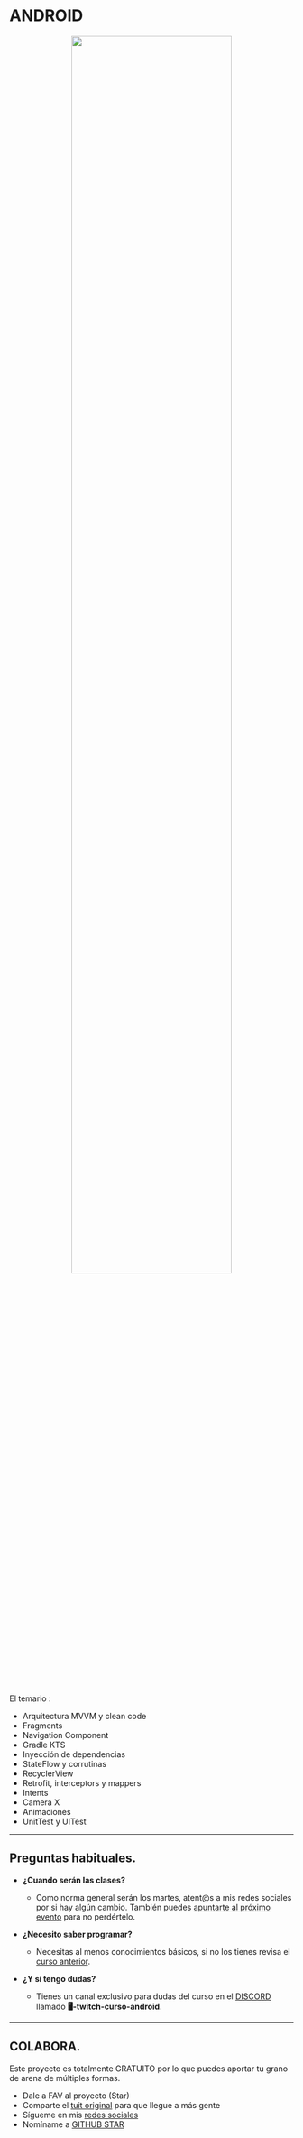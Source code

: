 # ANDROID 

<p align="center">
<a href="https://youtu.be/UaR7GSNACsM"><img src="https://i.imgur.com/V48W0sU.jpg" style="height: 75%; width:75%;"/></center></a></p>


El temario :
<br />
- Arquitectura MVVM y clean code
- Fragments
- Navigation Component
- Gradle KTS
- Inyección de dependencias
- StateFlow y corrutinas
- RecyclerView
- Retrofit, interceptors y mappers
- Intents
- Camera X
- Animaciones
- UnitTest y UITest

---

## Preguntas habituales.
* **¿Cuando serán las clases?**
    * Como norma general serán los martes, atent@s a mis redes sociales por si hay algún cambio. También puedes [apuntarte al próximo evento](https://discord.gg/Ban6Rf37?event=1087734921495318658) para no perdértelo.

* **¿Necesito saber programar?**
    * Necesitas al menos conocimientos básicos, si no los tienes revisa el [curso anterior](https://github.com/ArisGuimera/Android-Expert).

* **¿Y si tengo dudas?**
    * Tienes un canal exclusivo para dudas del curso en el [DISCORD](https://discord.com/invite/SVBExkcGyV?fbclid=IwAR02ojS9ErZfGhl3DQjEZHoX92LX8WWj98JYLVAn7OgMXVrrtf86kfYtvhE) llamado **🖥-twitch-curso-android**.

---

## COLABORA.

Este proyecto es totalmente GRATUITO por lo que puedes aportar tu grano de arena de múltiples formas.

- Dale a FAV al proyecto (Star)
- Comparte el [tuit original](https://twitter.com/AristiDevs/status/1698613220657770915) para que llegue a más gente
- Sígueme en mis [redes sociales](https://aristi.dev)
- Nomíname a [GITHUB STAR](https://stars.github.com/nominate/)
